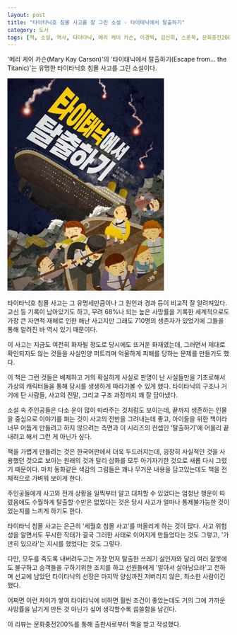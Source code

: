 ```yaml
---
layout: post
title: "타이타닉호 침몰 사고를 잘 그린 소설 - 타이태닉에서 탈출하기"
category: 도서
tags: [책, 소설, 역사, 타이타닉, 메리 케이 카슨, 이경택, 김선희, 스푼북, 문화충전200%, 서평]
---
```


'메리 케이 카슨(Mary Kay Carson)'의
'타이태닉에서 탈출하기(Escape from... the Titanic)'는
유명한 타이타닉호 침몰 사고를 그린 소설이다.

![표지](/images/escape-from-the-titanic-book-h480.jpg)

타이타닉호 침몰 사고는 그 유명세만큼이나 그 원인과 경과 등이 비교적 잘 알려져있다.
교신 등 기록이 남아있기도 하고,
무려 68%나 되는 높은 사망률을 기록한 세계적으로도 가장 큰 자연적 재해로 인한 해난 사고지만
그래도 710명의 생존자가 있었기에 그들을 통해 알려진 바 역시 있기 때문이다.

이 사고는 지금도 여전히 화자될 정도로 당시에도 뜨거운 화재였는데,
그러면서 제대로 확인되지도 않는 것들을 사실인양 퍼트리며 억울하게 피해를 당하는 문제를 만들기도 했다.

이 책은 그런 것들은 배제하고
거의 확실하게 사실로 판명이 난 사실들만을 기초로해서
가상의 캐릭터들을 통해 당시를 생생하게 따라가볼 수 있게 했다.
타이타닉의 구조나 거기에 탄 사람들, 사고의 전말, 그리고 구조 과정까지 꽤 잘 담아냈다.

소설 속 주인공들은 다소 운이 많이 따라주는 것처럼도 보이는데,
끝까지 생존하는 인물을 중심으로 이야기를 펴는 것이 사고의 전반을 그려내는데 좋고,
아이들을 위한 책이라 너무 어둡게 만들려고 하지 않으려는 측면과
이 시리즈의 컨셉인 '탈출하기'에 어울리 끝내려고 해서 그런 게 아닌가 싶다.

책을 가볍게 만들려는 것은 한국어판에서 더욱 두드러지는데,
굉장히 사실적인 것을 사용했던 것으로 보이는 원래의 것과 달리
삽화를 모두 아기자기한 것으로 새롭 다시 그렸기 때문이다.
마치 동화같은 색감의 그림들은 꽤나 무거운 내용을 담고있는데도 책을 전체적으로 가벼워 보이게 한다.

주인공들에게 사고와 전개 상황을 일찍부터 알고 대처할 수 있었다는 엄청난 행운이 따랐음에도
수월하게 탈출할 수만은 없었다는 것은
당시 사고가 얼마나 통제불가능한 것이었는지를 느끼게 하기도 한다.

타이타닉 침몰 사고는 은근히 '세월호 침몰 사고'를 떠올리게 하는 것이 많다.
사고 위험성을 알면서도 무시한 작태가 결국 그러한 사태로 이어지게 만들었다는 것도 그렇고,
'가만히 있으라'는 지시를 했었다는 것도 그렇다.

다만, 모두를 죽도록 내버려두고는 가장 먼저 탈출한 쓰레기 살인자와 달리
여러 잘못에도 불구하고 승객들을 구하기위한 조치를 하고 선원들에게 '알아서 살아남으라'고 전하며 선교에 남았던 타이타닉의 선장은
마지막 양심까진 저버리지 않은, 최소한 사람이긴 했다.

어쩌면 이런 차이가 쌓여 타이타닉에 비하면 훨씬 조건이 좋았는데도 거의 그에 가까운 사망률을 남기게 만든 것 아닌가 싶어
생각할수록 씁쓸함을 남긴다.



<div class="im im-info">
이 리뷰는 문화충전200%를 통해 출판사로부터 책을 받고 작성했다.
</div>

